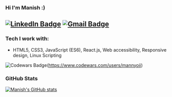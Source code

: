 ### Hi I'm Manish :)

[![LinkedIn Badge](https://img.shields.io/badge/LinkedIn-0077B5?style=for-the-badge&logo=linkedin&logoColor=white)](https://www.linkedin.com/in/manish--mehra/)
[![Gmail Badge](https://img.shields.io/badge/Gmail-D14836?style=for-the-badge&logo=gmail&logoColor=white)](mailto:manishmehra212@gmail.com)
---
<!-- I am a Software Developer specializing in front end web technologies. -->

<!-- - I'm based in New Delhi, India
- You can contact me at [mannyoii@protonmail.com](mailto:mannyoii@protonmail.com)
- I'm currently learning React -->

### Tech I work with:

<!-- <p>My primary skills include:</p> -->

- HTML5, CSS3, JavaScript (ES6), React.js, Web accessibility, Responsive design, Linux Scripting

![Codewars Badge](https://www.codewars.com/users/mannyoii/badges/small)(https://www.codewars.com/users/mannyoii)

### GitHub Stats

[![Manish's GitHub stats](https://github-readme-stats.vercel.app/api?username=mannyoii)](https://github.com/mannyoii/)
